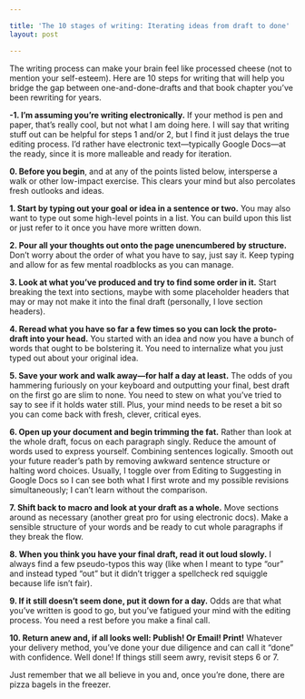 ```yaml
---

title: 'The 10 stages of writing: Iterating ideas from draft to done'
layout: post

---
```

The writing process can make your brain feel like processed cheese (not to mention your self-esteem). Here are 10 steps for writing that will help you bridge the gap between one-and-done-drafts and that book chapter you’ve been rewriting for years.

**-1. I’m assuming you’re writing electronically.** If your method is pen and paper, that’s really cool, but not what I am doing here. I will say that writing stuff out can be helpful for steps 1 and/or 2, but I find it just delays the true editing process. I’d rather have electronic text—typically Google Docs—at the ready, since it is more malleable and ready for iteration.

**0. Before you begin**, and at any of the points listed below, intersperse a walk or other low-impact exercise. This clears your mind but also percolates fresh outlooks and ideas.

**1. Start by typing out your goal or idea in a sentence or two.** You may also want to type out some high-level points in a list. You can build upon this list or just refer to it once you have more written down.

**2. Pour all your thoughts out onto the page unencumbered by structure.** Don’t worry about the order of what you have to say, just say it. Keep typing and allow for as few mental roadblocks as you can manage.

**3. Look at what you’ve produced and try to find some order in it.** Start breaking the text into sections, maybe with some placeholder headers that may or may not make it into the final draft (personally, I love section headers).

**4. Reread what you have so far a few times so you can lock the proto-draft into your head.** You started with an idea and now you have a bunch of words that ought to be bolstering it. You need to internalize what you just typed out about your original idea.

**5. Save your work and walk away—for half a day at least.** The odds of you hammering furiously on your keyboard and outputting your final, best draft on the first go are slim to none. You need to stew on what you’ve tried to say to see if it holds water still. Plus, your mind needs to be reset a bit so you can come back with fresh, clever, critical eyes.

**6. Open up your document and begin trimming the fat.** Rather than look at the whole draft, focus on each paragraph singly. Reduce the amount of words used to express yourself. Combining sentences logically. Smooth out your future reader’s path by removing awkward sentence structure or halting word choices. Usually, I toggle over from Editing to Suggesting in Google Docs so I can see both what I first wrote and my possible revisions simultaneously; I can’t learn without the comparison.

**7. Shift back to macro and look at your draft as a whole.** Move sections around as necessary (another great pro for using electronic docs). Make a sensible structure of your words and be ready to cut whole paragraphs if they break the flow.

**8. When you think you have your final draft, read it out loud slowly.** I always find a few pseudo-typos this way (like when I meant to type “our” and instead typed “out” but it didn’t trigger a spellcheck red squiggle because life isn’t fair).

**9. If it still doesn’t seem done, put it down for a day.** Odds are that what you’ve written is good to go, but you’ve fatigued your mind with the editing process. You need a rest before you make a final call.

**10. Return anew and, if all looks well: Publish! Or Email! Print!** Whatever your delivery method, you’ve done your due diligence and can call it “done” with confidence. Well done! If things still seem awry, revisit steps 6 or 7.

Just remember that we all believe in you and, once you’re done, there are pizza bagels in the freezer.
